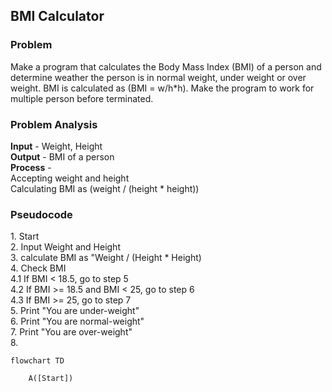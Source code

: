 <h2>BMI Calculator</h2>
<h3>Problem</h3>
Make a program that calculates the Body Mass Index (BMI) of a person and determine weather the person is
in normal weight, under weight or over weight. BMI is calculated as (BMI = w/h*h). Make the program to
work for multiple person before terminated.

<h3>Problem Analysis</h3>
<strong>Input</strong> - Weight, Height <br>
<strong>Output</strong> - BMI of a person<br>
<strong>Process</strong> - <br>
Accepting weight and height <br>
Calculating BMI as (weight / (height * height))

<h3>Pseudocode</h3>
1. Start <br>
2. Input Weight and Height <br>
3. calculate BMI as "Weight / (Height * Height) <br>
4. Check BMI <br>
4.1 If BMI < 18.5, go to step 5 <br>
4.2 If BMI >= 18.5 and BMI < 25, go to step 6 <br>
4.3 If BMI >= 25, go to step 7 <br>
5. Print "You are under-weight" <br>
6. Print "You are normal-weight" <br>
7. Print "You are over-weight" <br>
8. 




```mermaid
flowchart TD

    A([Start])


```

